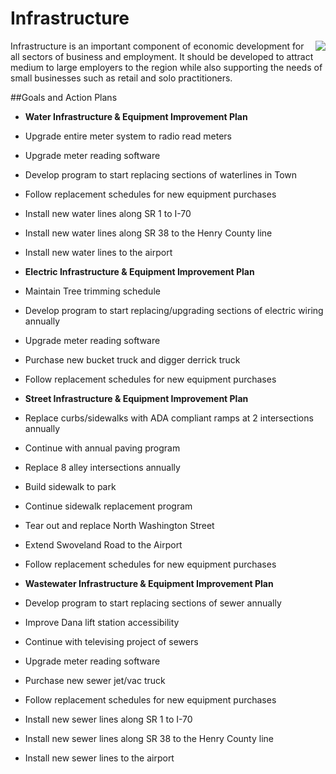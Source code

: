 # Infrastructure

<a href="http://farm4.staticflickr.com/3768/10934677726_7ccc92d315_o.jpg" class="thumb" rel="fancy" style="float: right;"><img src="http://farm4.staticflickr.com/3768/10934677726_7f51cc44e8_m.jpg" /></a>


Infrastructure is an important component of economic development for all sectors of business and employment. It should be developed to attract medium to large employers to the region while also supporting the needs of small businesses such as retail and solo practitioners.

##Goals and Action Plans
-	**Water Infrastructure & Equipment Improvement Plan**
  - Upgrade entire meter system to radio read meters
  - Upgrade meter reading software
  - Develop program to start replacing sections of waterlines in Town
  - Follow replacement schedules for new equipment purchases
  - Install new water lines along SR 1 to I-70
  - Install new water lines along SR 38 to the Henry County line
  - Install new water lines to the airport
  
-	**Electric Infrastructure & Equipment Improvement Plan**
  - Maintain Tree trimming schedule
  - Develop program to start replacing/upgrading sections of electric wiring annually
  - Upgrade meter reading software
  - Purchase new bucket truck and digger derrick truck
  - Follow replacement schedules for new equipment purchases
  
-	**Street Infrastructure & Equipment Improvement Plan**
  - Replace curbs/sidewalks with ADA compliant ramps at 2 intersections annually
  - Continue with annual paving program
  - Replace 8 alley intersections annually
  - Build sidewalk to park
  - Continue sidewalk replacement program
  - Tear out and replace North Washington Street
  - Extend Swoveland Road to the Airport 
  - Follow replacement schedules for new equipment purchases
  
-	**Wastewater Infrastructure & Equipment Improvement Plan**
  - Develop program to start replacing sections of sewer annually
  - Improve Dana lift station accessibility
  - Continue with televising project of sewers
  - Upgrade meter reading software
  - Purchase new sewer jet/vac truck
  - Follow replacement schedules for new equipment purchases
  - Install new sewer lines along SR 1 to I-70
  - Install new sewer lines along SR 38 to the Henry County line
  - Install new sewer lines to the airport